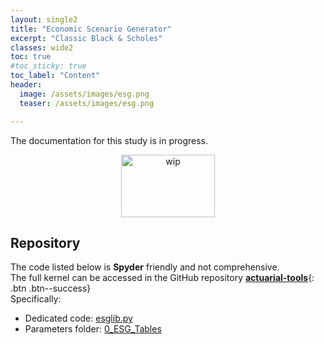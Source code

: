 ```yaml
---
layout: single2
title: "Economic Scenario Generator"
excerpt: "Classic Black & Scholes"
classes: wide2
toc: true
#toc_sticky: true
toc_label: "Content"
header:
  image: /assets/images/esg.png
  teaser: /assets/images/esg.png

---
```


The documentation for this study is in progress.
<div>
 <p align="center">
   <img src="{{site.baseurl}}/assets/images/wip_small.jpg" alt="wip"
 	   title="Under Construction" width="150" height="100" />
 </p>
</div>


## Repository

The code listed below is **Spyder** friendly and not comprehensive.   
The full kernel can be accessed in the GitHub repository [**actuarial-tools**](https://github.com/wiloo82/actuarial-tools/){: .btn .btn--success}   
Specifically:
* Dedicated code: [esglib.py](https://github.com/wiloo82/actuarial-tools/blob/master/)
* Parameters folder: [0_ESG_Tables](https://github.com/wiloo82/actuarial-tools/blob/master/)
